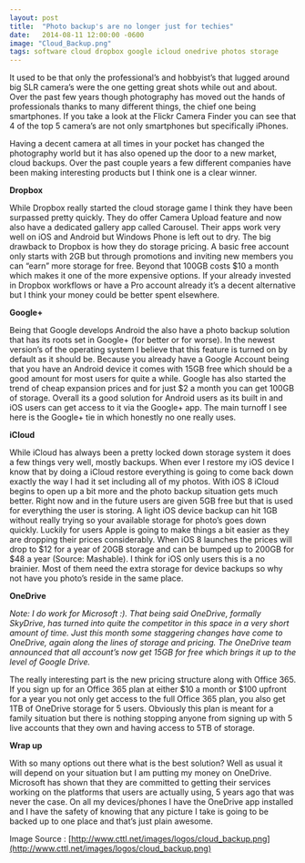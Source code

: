```yaml
---
layout: post
title:  "Photo backup's are no longer just for techies"
date:   2014-08-11 12:00:00 -0600
image: "Cloud_Backup.png"
tags: software cloud dropbox google icloud onedrive photos storage
---
```

It used to be that only the professional’s and hobbyist’s that lugged around big SLR camera’s were the one getting great shots while out and about. Over the past few years though photography has moved out the hands of professionals thanks to many different things, the chief one being smartphones. If you take a look at the Flickr Camera Finder you can see that 4 of the top 5 camera’s are not only smartphones but specifically iPhones.

Having a decent camera at all times in your pocket has changed the photography world but it has also opened up the door to a new market, cloud backups. Over the past couple years a few different companies have been making interesting products but I think one is a clear winner.

<!--break-->

**Dropbox**

While Dropbox really started the cloud storage game I think they have been surpassed pretty quickly. They do offer Camera Upload feature and now also have a dedicated gallery app called Carousel. Their apps work very well on iOS and Android but Windows Phone is left out to dry. The big drawback to Dropbox is how they do storage pricing. A basic free account only starts with 2GB but through promotions and inviting new members you can “earn” more storage for free. Beyond that 100GB costs $10 a month which makes it one of the more expensive options. If your already invested in Dropbox workflows or have a Pro account already it’s a decent alternative but I think your money could be better spent elsewhere.

**Google+**

Being that Google develops Android the also have a photo backup solution that has its roots set in Google+ (for better or for worse). In the newest version’s of the operating system I believe that this feature is turned on by default as it should be. Because you already have a Google Account being that you have an Android device it comes with 15GB free which should be a good amount for most users for quite a while. Google has also started the trend of cheap expansion prices and for just $2 a month you can get 100GB of storage. Overall its a good solution for Android users as its built in and iOS users can get access to it via the Google+ app. The main turnoff I see here is the Google+ tie in which honestly no one really uses.

**iCloud**

While iCloud has always been a pretty locked down storage system it does a few things very well, mostly backups. When ever I restore my iOS device I know that by doing a iCloud restore everything is going to come back down exactly the way I had it set including all of my photos. With iOS 8 iCloud begins to open up a bit more and the photo backup situation gets much better. Right now and in the future users are given 5GB free but that is used for everything the user is storing. A light iOS device backup can hit 1GB without really trying so your available storage for photo’s goes down quickly. Luckily for users Apple is going to make things a bit easier as they are dropping their prices considerably. When iOS 8 launches the prices will drop to $12 for a year of 20GB storage and can be bumped up to 200GB for $48 a year (Source: Mashable). I think for iOS only users this is a no brainier. Most of them need the extra storage for device backups so why not have you photo’s reside in the same place.

**OneDrive**

*Note: I do work for Microsoft :). That being said OneDrive, formally SkyDrive, has turned into quite the competitor in this space in a very short amount of time. Just this month some staggering changes have come to OneDrive, again along the lines of storage and pricing. The OneDrive team announced that all account’s now get 15GB for free which brings it up to the level of Google Drive.*

The really interesting part is the new pricing structure along with Office 365. If you sign up for an Office 365 plan at either $10 a month or $100 upfront for a year you not only get access to the full Office 365 plan, you also get 1TB of OneDrive storage for 5 users. Obviously this plan is meant for a family situation but there is nothing stopping anyone from signing up with 5 live accounts that they own and having access to 5TB of storage.

**Wrap up**

With so many options out there what is the best solution? Well as usual it will depend on your situation but I am putting my money on OneDrive. Microsoft has shown that they are committed to getting their services working on the platforms that users are actually using, 5 years ago that was never the case. On all my devices/phones I have the OneDrive app installed and I have the safety of knowing that any picture I take is going to be backed up to one place and that’s just plain awesome.

Image Source : [http://www.cttl.net/images/logos/cloud_backup.png](http://www.cttl.net/images/logos/cloud_backup.png)
